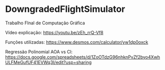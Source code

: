# DowngradedFlightSimulator
Trabalho FInal de Computação Gráfica

Vídeo explicação: https://youtu.be/zEh_rrQ-Vf8

Funções utilizadas: https://www.desmos.com/calculator/yw1dp0oxck

Regressão Polinomial AOA vs Cl: https://docs.google.com/spreadsheets/d/1ZoOTdzG96nhknPvZf2byo4XwhULFMeGufUF41EVWq3I/edit?usp=sharing
